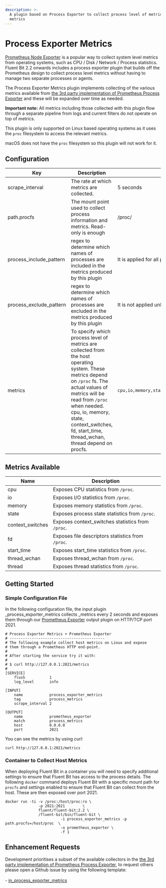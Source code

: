 ```yaml
---
description: >-
  A plugin based on Process Exporter to collect process level of metrics of system
  metrics
---
```


# Process Exporter Metrics

[Prometheus Node Exporter](https://github.com/prometheus/node_exporter) is a popular way to collect system level metrics from operating systems, such as CPU / Disk / Network / Process statistics.
Fluent Bit 2.2 onwards includes a process exporter plugin that builds off the Prometheus design to collect process level metrics without having to manage two separate processes or agents.

The Process Exporter Metrics plugin implements collecting of the various metrics available from [the 3rd party implementation of Prometheus Process Exporter](https://github.com/ncabatoff/process-exporter) and these will be expanded over time as needed.

**Important note:** All metrics including those collected with this plugin flow through a separate pipeline from logs and current filters do not operate on top of metrics.

This plugin is only supported on Linux based operating systems as it uses the `proc` filesystem to access the relevant metrics.

macOS does not have the `proc` filesystem so this plugin will not work for it.


## Configuration

| Key                       | Description                                                                            | Default   |
| ------------------------- | -------------------------------------------------------------------------------------- | --------- |
| scrape\_interval          | The rate at which metrics are collected.                                               | 5 seconds |
| path.procfs               | The mount point used to collect process information and metrics. Read-only is enough   | /proc/    |
| process\_include\_pattern | regex to determine which names of processes are included in the metrics produced by this plugin | It is applied for all process unless explicitly set. Default is `.+`. |
| process\_exclude\_pattern | regex to determine which names of processes are excluded in the metrics produced by this plugin | It is not applied unless explicitly set. Default is `NULL`. |
| metrics                   | To specify which process level of metrics are collected from the host operating system. These metrics depend on `/proc` fs. The actual values of metrics will be read from `/proc` when needed. cpu, io, memory, state, context\_switches, fd, start\_time, thread\_wchan, thread depend on procfs. | `cpu,io,memory,state,context_switches,fd,start_time,thread_wchan,thread` |

## Metrics Available

| Name              | Description                                                                                      |
| ----------------- | -------------------------------------------------- |
| cpu               | Exposes CPU statistics from `/proc`.               |
| io                | Exposes I/O statistics from `/proc`.               |
| memory            | Exposes memory statistics from `/proc`.            |
| state             | Exposes process state statistics from `/proc`.     |
| context\_switches | Exposes context\_switches statistics from `/proc`. |
| fd                | Exposes file descriptors statistics from `/proc`.  |
| start\_time       | Exposes start\_time statistics from `/proc`.       |
| thread\_wchan     | Exposes thread\_wchan from `/proc`.                |
| thread            | Exposes thread statistics from `/proc`.            |

## Getting Started

### Simple Configuration File

In the following configuration file, the input plugin _process\_exporter\_metrics collects _metrics every 2 seconds and exposes them through our [Prometheus Exporter](../outputs/prometheus-exporter.md) output plugin on HTTP/TCP port 2021.

```
# Process Exporter Metrics + Prometheus Exporter
# -------------------------------------------
# The following example collect host metrics on Linux and expose
# them through a Prometheus HTTP end-point.
#
# After starting the service try it with:
#
# $ curl http://127.0.0.1:2021/metrics
#
[SERVICE]
    flush           1
    log_level       info

[INPUT]
    name            process_exporter_metrics
    tag             process_metrics
    scrape_interval 2

[OUTPUT]
    name            prometheus_exporter
    match           process_metrics
    host            0.0.0.0
    port            2021
```

You can see the metrics by using _curl:_

```bash
curl http://127.0.0.1:2021/metrics
```

### Container to Collect Host Metrics

When deploying Fluent Bit in a container you will need to specify additional settings to ensure that Fluent Bit has access to the process details.
The following `docker` command deploys Fluent Bit with a specific mount path for `procfs` and settings enabled to ensure that Fluent Bit can collect from the host. 
These are then exposed over port 2021.

```
docker run -ti -v /proc:/host/proc:ro \
               -p 2021:2021        \
               fluent/fluent-bit:2.2 \
               /fluent-bit/bin/fluent-bit \
                         -i process_exporter_metrics -p path.procfs=/host/proc  \
                         -o prometheus_exporter \
                         -f 1
```

## Enhancement Requests

Development prioritises a subset of the available collectors in the [the 3rd party implementation of Prometheus Process Exporter](https://github.com/ncabatoff/process-exporter), to request others please open a Github issue by using the following template:\
\
\- [in_process_exporter_metrics](https://github.com/fluent/fluent-bit/issues/new?assignees=\&labels=\&template=feature_request.md\&title=in_process_exporter_metrics:%20add%20ABC%20collector)
